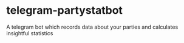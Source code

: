 # telegram-partystatbot
A telegram bot which records data about your parties and calculates insightful statistics
